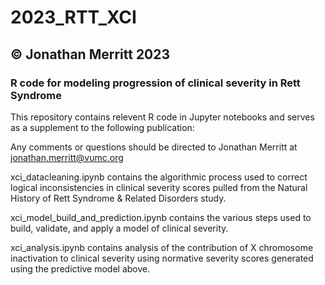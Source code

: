 # 2023_RTT_XCI
## &copy; Jonathan Merritt 2023
### R code for modeling progression of clinical severity in Rett Syndrome

This repository contains relevent R code in Jupyter notebooks 
and serves as a supplement to the following publication:

Any comments or questions should be directed to Jonathan Merritt
at jonathan.merritt@vumc.org

xci_datacleaning.ipynb contains the algorithmic process used to correct 
logical inconsistencies in clinical severity scores pulled from the 
Natural History of Rett Syndrome & Related Disorders study.

xci_model_build_and_prediction.ipynb contains the various steps used
to build, validate, and apply a model of clinical severity.

xci_analysis.ipynb contains analysis of the contribution of 
X chromosome inactivation to clinical severity using normative
severity scores generated using the predictive model above.
